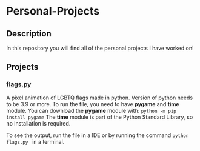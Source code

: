 # Personal-Projects

## Description
In this repository you will find all of the personal projects I have worked on!

## Projects
### [flags.py](https://github.com/Franciline/Personal-Projects/tree/main/Flags-pixel-animation)
A pixel animation of LGBTQ flags made in python.
Version of python needs to be 3.9 or more. To run the file, you need to have **pygame** and **time** module. You can download the **pygame** module with: ```python -m pip install pygame```
The **time** module is part of the Python Standard Library, so no installation is required.  

To see the output, run the file in a IDE or by running the command ```python flags.py ``` in a terminal.

